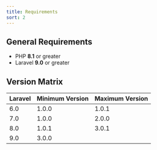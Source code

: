 ```yaml
---
title: Requirements
sort: 2
---
```


## General Requirements

-   PHP **8.1** or greater
-   Laravel **9.0** or greater

## Version Matrix

| Laravel | Minimum Version | Maximum Version |
| ------- | --------------- | --------------- |
| 6.0     | 1.0.0           | 1.0.1           |
| 7.0     | 1.0.0           | 2.0.0           |
| 8.0     | 1.0.1           | 3.0.1           |
| 9.0     | 3.0.0           |                 |

